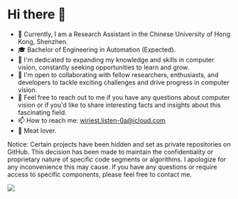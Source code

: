 # Hi there 👋

- 🔭 Currently, I am a Research Assistant in the Chinese University of Hong Kong, Shenzhen.
- 🎓 Bachelor of Engineering in Automation (Expected).
- 🌱 I'm dedicated to expanding my knowledge and skills in computer vision, constantly seeking opportunities to learn and grow.
- 👯 I'm open to collaborating with fellow researchers, enthusiasts, and developers to tackle exciting challenges and drive progress in computer vision.
- 💬 Feel free to reach out to me if you have any questions about computer vision or if you'd like to share interesting facts and insights about this fascinating field.
- 📫 How to reach me: [wiriest.listen-0a@icloud.com](mailto:wiriest.listen-0a@icloud.com)
- 🍖 Meat lover.

Notice: Certain projects have been hidden and set as private repositories on GitHub. This decision has been made to maintain the confidentiality or proprietary nature of specific code segments or algorithms. I apologize for any inconvenience this may cause. If you have any questions or require access to specific components, please feel free to contact me.

![](https://komarev.com/ghpvc/?username=YipKo&style=plastic)
